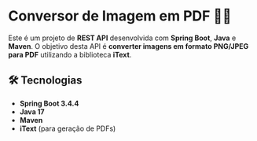 # Conversor de Imagem em PDF 📄✨

Este é um projeto de **REST API** desenvolvida com **Spring Boot**, **Java** e **Maven**. O objetivo desta API é **converter imagens em formato PNG/JPEG para PDF** utilizando a biblioteca **iText**.

## 🛠 Tecnologias
- **Spring Boot 3.4.4**
- **Java 17**
- **Maven**
- **iText** (para geração de PDFs)
